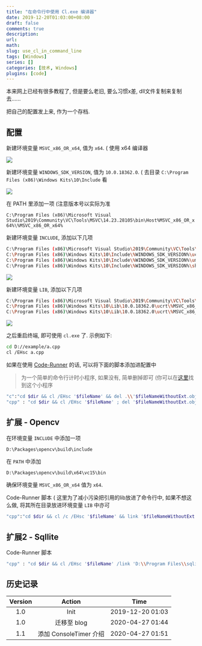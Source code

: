 ```yaml
---
title: "在命令行中使用 Cl.exe 编译器"
date: 2019-12-20T01:03:00+08:00
draft: false
comments: true
description: 
url:
math:
slug: use_cl_in_command_line
tags: [Windows]
series: []
categories: [技术, Windows]
plugins: [code]
---
```


本来网上已经有很多教程了, 但是要么老旧, 要么习惯x差, dll文件复制来复制去......

把自己的配置发上来, 作为一个存档.

## 配置

新建环境变量 `MSVC_x86_OR_x64`, 值为 `x64`. ( 使用 x64 编译器

![](../img/2019/12/20/014534.png)

新建环境变量 `WINDOWS_SDK_VERSION`, 值为 `10.0.18362.0`. ( 去目录 `C:\Program Files (x86)\Windows Kits\10\Include` 看

![](../img/2019/12/20/014541.png)

在 PATH 里添加一项 (注意版本号以实际为准

`C:\Program Files (x86)\Microsoft Visual Studio\2019\Community\VC\Tools\MSVC\14.23.28105\bin\Host%MSVC_x86_OR_x64%\%MSVC_x86_OR_x64%`

新建环境变量 `INCLUDE`, 添加以下几项

```sh
C:\Program Files (x86)\Microsoft Visual Studio\2019\Community\VC\Tools\MSVC\14.23.28105\include\
C:\Program Files (x86)\Windows Kits\10\Include\%WINDOWS_SDK_VERSION%\ucrt\
C:\Program Files (x86)\Windows Kits\10\Include\%WINDOWS_SDK_VERSION%\um
C:\Program Files (x86)\Windows Kits\10\Include\%WINDOWS_SDK_VERSION%\shared
```

![](../img/2019/12/20/014609.png)

新建环境变量 `LIB`, 添加以下几项

```sh
C:\Program Files (x86)\Microsoft Visual Studio\2019\Community\VC\Tools\MSVC\14.23.28105\lib\%MSVC_x86_OR_x64%\
C:\Program Files (x86)\Windows Kits\10\Lib\10.0.18362.0\ucrt\%MSVC_x86_OR_x64%\
C:\Program Files (x86)\Windows Kits\10\Lib\10.0.18362.0\ucrt\%MSVC_x86_OR_x64%\
```

![](../img/2019/12/20/014637.png)

之后重启终端, 即可使用 `cl.exe` 了. 示例如下:

```sh
cd D://example/a.cpp
cl /EHsc a.cpp
```

如果在使用 [Code-Runner](https://marketplace.visualstudio.com/items?itemName=formulahendry.code-runner) 的话, 可以将下面的脚本添加进配置中

> 为一个简单的命令行计时小程序, 如果没有, 简单删掉即可 (你可以在[这里](https://github.com/acdzh/winutils/tree/master/ConsoleTimer)找到这个小程序

```bash
"c":"cd $dir && cl /EHsc '$fileName' && del .\\'$fileNameWithoutExt.obj' && ConsoleTimer .\\'$fileNameWithoutExt'",
"cpp" : "cd $dir && cl /EHsc '$fileName' ; del '$fileNameWithoutExt.obj' && ConsoleTimer .\\'$fileNameWithoutExt'",
```

## 扩展 - Opencv

在环境变量 `INCLUDE` 中添加一项

```
D:\Packages\opencv\build\include
```

在 `PATH` 中添加

```sh
D:\Packages\opencv\build\x64\vc15\bin
```

确保环境变量 `MSVC_x86_OR_x64` 值为 `x64`. 

Code-Runner 脚本 ( 这里为了减小污染把引用的lib放进了命令行中, 如果不想这么做, 将其所在目录放进环境变量 `LIB` 中亦可

```sh
"cpp":"cd $dir && cl /c /EHsc '$fileName' && link '$fileNameWithoutExt.obj' 'D:\\Packages\\opencv\\build\\x64\\vc15\\lib\\opencv_world340.lib' && del '$fileNameWithoutExt.obj' && ConsoleTimer .\\'$fileNameWithoutExt'",
```

## 扩展2 - Sqllite

Code-Runner 脚本

```sh
"cpp" : "cd $dir && cl /EHsc '$fileName' /link 'D:\\Program Files\\sqlite\\lib\\x64\\sqlite3.lib' && del '$fileNameWithoutExt.obj' && ConsoleTimer .\\'$fileNameWithoutExt'"
```

## 历史记录

|Version| Action|Time|
|:-------:|:--------:|:-----------:|
|1.0|Init|2019-12-20 01:03|
|1.0|迁移至 blog|2020-04-27 01:44|
|1.1|添加 ConsoleTimer 介绍|2020-04-27 01:51|